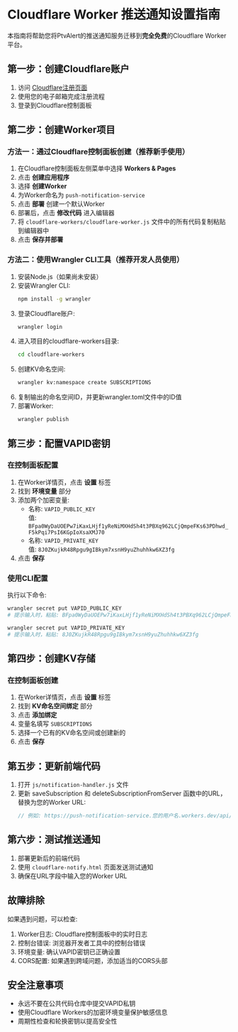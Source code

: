 # Cloudflare Worker 推送通知设置指南

本指南将帮助您将PtvAlert的推送通知服务迁移到**完全免费**的Cloudflare Worker平台。

## 第一步：创建Cloudflare账户

1. 访问 [Cloudflare注册页面](https://dash.cloudflare.com/sign-up)
2. 使用您的电子邮箱完成注册流程
3. 登录到Cloudflare控制面板

## 第二步：创建Worker项目

### 方法一：通过Cloudflare控制面板创建（推荐新手使用）

1. 在Cloudflare控制面板左侧菜单中选择 **Workers & Pages**
2. 点击 **创建应用程序**
3. 选择 **创建Worker**
4. 为Worker命名为 `push-notification-service`
5. 点击 **部署** 创建一个默认Worker
6. 部署后，点击 **修改代码** 进入编辑器
7. 将 `cloudflare-workers/cloudflare-worker.js` 文件中的所有代码复制粘贴到编辑器中
8. 点击 **保存并部署**

### 方法二：使用Wrangler CLI工具（推荐开发人员使用）

1. 安装Node.js（如果尚未安装）
2. 安装Wrangler CLI:
   ```bash
   npm install -g wrangler
   ```
3. 登录Cloudflare账户:
   ```bash
   wrangler login
   ```
4. 进入项目的cloudflare-workers目录:
   ```bash
   cd cloudflare-workers
   ```
5. 创建KV命名空间:
   ```bash
   wrangler kv:namespace create SUBSCRIPTIONS
   ```
6. 复制输出的命名空间ID，并更新wrangler.toml文件中的ID值
7. 部署Worker:
   ```bash
   wrangler publish
   ```

## 第三步：配置VAPID密钥

### 在控制面板配置

1. 在Worker详情页，点击 **设置** 标签
2. 找到 **环境变量** 部分
3. 添加两个加密变量:
   - 名称: `VAPID_PUBLIC_KEY`  
     值: `BFpa0WyDaUOEPw7iKaxLHjf1yReNiMXHdSh4t3PBXq962LCjQmpeFKs63PDhwd_F5kPqi7PsI6KGpIoXsaXMJ70`
   - 名称: `VAPID_PRIVATE_KEY`  
     值: `8J0ZKujkR48Rpgu9gIBkym7xsnH9yuZhuhhkw6XZ3fg`
4. 点击 **保存**

### 使用CLI配置

执行以下命令:
```bash
wrangler secret put VAPID_PUBLIC_KEY
# 提示输入时，粘贴: BFpa0WyDaUOEPw7iKaxLHjf1yReNiMXHdSh4t3PBXq962LCjQmpeFKs63PDhwd_F5kPqi7PsI6KGpIoXsaXMJ70

wrangler secret put VAPID_PRIVATE_KEY
# 提示输入时，粘贴: 8J0ZKujkR48Rpgu9gIBkym7xsnH9yuZhuhhkw6XZ3fg
```

## 第四步：创建KV存储

### 在控制面板创建

1. 在Worker详情页，点击 **设置** 标签
2. 找到 **KV命名空间绑定** 部分
3. 点击 **添加绑定**
4. 变量名填写 `SUBSCRIPTIONS`
5. 选择一个已有的KV命名空间或创建新的
6. 点击 **保存**

## 第五步：更新前端代码

1. 打开 `js/notification-handler.js` 文件
2. 更新 saveSubscription 和 deleteSubscriptionFromServer 函数中的URL，替换为您的Worker URL:
   ```javascript
   // 例如: https://push-notification-service.您的用户名.workers.dev/api/subscribe
   ```

## 第六步：测试推送通知

1. 部署更新后的前端代码
2. 使用 `cloudflare-notify.html` 页面发送测试通知
3. 确保在URL字段中输入您的Worker URL

## 故障排除

如果遇到问题，可以检查:

1. Worker日志: Cloudflare控制面板中的实时日志
2. 控制台错误: 浏览器开发者工具中的控制台错误
3. 环境变量: 确认VAPID密钥已正确设置
4. CORS配置: 如果遇到跨域问题，添加适当的CORS头部

## 安全注意事项

- 永远不要在公共代码仓库中提交VAPID私钥
- 使用Cloudflare Workers的加密环境变量保护敏感信息
- 周期性检查和轮换密钥以提高安全性 